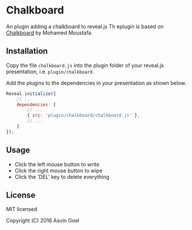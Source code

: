 # Chalkboard

An plugin adding a chalkboard to reveal.js Th eplugin is based on [Chalkboard](https://github.com/mmoustafa/Chalkboard) by Mohamed Moustafa.

## Installation

Copy the file ```chalkboard.js``` into the plugin folder of your reveal.js presentation, i.e. ```plugin/chalkboard```.

Add the plugins to the dependencies in your presentation as shown below. 

```javascript
Reveal.initialize({
	// ...
	dependencies: [
		// ... 
		{ src: 'plugin/chalkboard/chalkboard.js' },
		// ... 
	]
});
```
## Usage

- Click the left mouse button to write
- Click the right mouse button to wipe
- Click the 'DEL' key to delete everything </li>

## License

MIT licensed

Copyright (C) 2016 Asvin Goel
